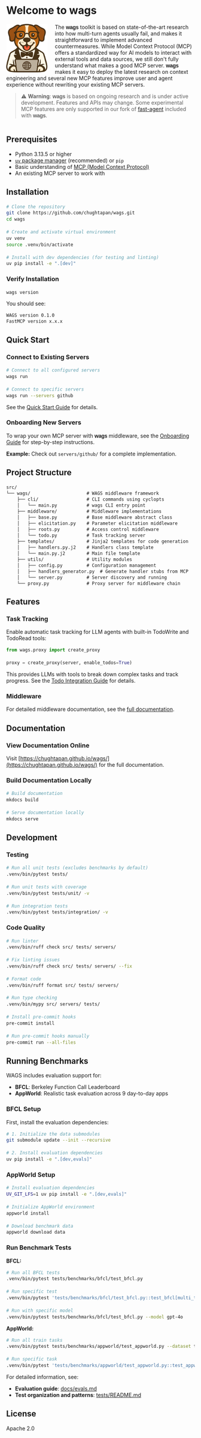 # Welcome to wags

<img src="docs/assets/images/wags-logo.png" alt="WAGS Logo" width="110" align="left" style="margin-right: 20px;">

The <b style="font-family: Helvetica, Arial, sans-serif; font-weight: bold; letter-spacing: -0.02em;">wags</b> toolkit is based on state-of-the-art research into how multi-turn agents usually fail, and makes it straightforward to implement advanced countermeasures. While Model Context Protocol (MCP) offers a standardized way for AI models to interact with external tools and data sources, we still don't fully understand what makes a good MCP server. <b style="font-family: Helvetica, Arial, sans-serif; font-weight: bold; letter-spacing: -0.02em;">wags</b> makes it easy to deploy the latest research on context engineering and several new MCP features improve user and agent experience without rewriting your existing MCP servers.

> ⚠️ **Warning**: <b style="font-family: Helvetica, Arial, sans-serif; font-weight: bold; letter-spacing: -0.02em;">wags</b> is based on ongoing research and is under active development. Features and APIs may change. Some experimental MCP features are only supported in our fork of [fast-agent](https://github.com/chughtapan/fast-agent) included with <b style="font-family: Helvetica, Arial, sans-serif; font-weight: bold; letter-spacing: -0.02em;">wags</b>.

<div style="clear: both;"></div>

## Prerequisites

- Python 3.13.5 or higher
- [`uv` package manager](https://docs.astral.sh/uv/getting-started/installation/) (recommended) or `pip`
- Basic understanding of [MCP (Model Context Protocol)](https://modelcontextprotocol.io/docs/getting-started/intro)
- An existing MCP server to work with

## Installation

```bash
# Clone the repository
git clone https://github.com/chughtapan/wags.git
cd wags

# Create and activate virtual environment
uv venv
source .venv/bin/activate

# Install with dev dependencies (for testing and linting)
uv pip install -e ".[dev]"
```

### Verify Installation

```bash
wags version
```

You should see:
```
WAGS version 0.1.0
FastMCP version x.x.x
```

## Quick Start

### Connect to Existing Servers

```bash
# Connect to all configured servers
wags run

# Connect to specific servers
wags run --servers github
```

See the [Quick Start Guide](https://chughtapan.github.io/wags/quickstart/) for details.

### Onboarding New Servers

To wrap your own MCP server with <b style="font-family: Helvetica, Arial, sans-serif; font-weight: bold; letter-spacing: -0.02em;">wags</b> middleware, see the [Onboarding Guide](https://chughtapan.github.io/wags/onboarding/) for step-by-step instructions.

**Example:** Check out `servers/github/` for a complete implementation.

## Project Structure

```
src/
└── wags/                     # WAGS middleware framework
    ├── cli/                  # CLI commands using cyclopts
    │   └── main.py           # wags CLI entry point
    ├── middleware/           # Middleware implementations
    │   ├── base.py           # Base middleware abstract class
    │   ├── elicitation.py    # Parameter elicitation middleware
    │   ├── roots.py          # Access control middleware
    │   └── todo.py           # Task tracking server
    ├── templates/            # Jinja2 templates for code generation
    │   ├── handlers.py.j2    # Handlers class template
    │   └── main.py.j2        # Main file template
    ├── utils/                # Utility modules
    │   ├── config.py         # Configuration management
    │   ├── handlers_generator.py  # Generate handler stubs from MCP
    │   └── server.py         # Server discovery and running
    └── proxy.py              # Proxy server for middleware chain
```

## Features

### Task Tracking

Enable automatic task tracking for LLM agents with built-in TodoWrite and TodoRead tools:

```python
from wags.proxy import create_proxy

proxy = create_proxy(server, enable_todos=True)
```

This provides LLMs with tools to break down complex tasks and track progress. See the [Todo Integration Guide](https://chughtapan.github.io/wags/middleware/todo/) for details.

### Middleware

For detailed middleware documentation, see the [full documentation](https://chughtapan.github.io/wags/).

## Documentation

### View Documentation Online
Visit [https://chughtapan.github.io/wags/](https://chughtapan.github.io/wags/) for the full documentation.

### Build Documentation Locally
```bash
# Build documentation
mkdocs build

# Serve documentation locally
mkdocs serve
```

## Development

### Testing
```bash
# Run all unit tests (excludes benchmarks by default)
.venv/bin/pytest tests/

# Run unit tests with coverage
.venv/bin/pytest tests/unit/ -v

# Run integration tests
.venv/bin/pytest tests/integration/ -v
```

### Code Quality
```bash
# Run linter
.venv/bin/ruff check src/ tests/ servers/

# Fix linting issues
.venv/bin/ruff check src/ tests/ servers/ --fix

# Format code
.venv/bin/ruff format src/ tests/ servers/

# Run type checking
.venv/bin/mypy src/ servers/ tests/

# Install pre-commit hooks
pre-commit install

# Run pre-commit hooks manually
pre-commit run --all-files
```

## Running Benchmarks

WAGS includes evaluation support for:
- **BFCL**: Berkeley Function Call Leaderboard
- **AppWorld**: Realistic task evaluation across 9 day-to-day apps

### BFCL Setup
First, install the evaluation dependencies:

```bash
# 1. Initialize the data submodules
git submodule update --init --recursive

# 2. Install evaluation dependencies
uv pip install -e ".[dev,evals]"
```

### AppWorld Setup

```bash
# Install evaluation dependencies
UV_GIT_LFS=1 uv pip install -e ".[dev,evals]"

# Initialize AppWorld environment
appworld install

# Download benchmark data
appworld download data
```

### Run Benchmark Tests

**BFCL:**
```bash
# Run all BFCL tests
.venv/bin/pytest tests/benchmarks/bfcl/test_bfcl.py

# Run specific test
.venv/bin/pytest 'tests/benchmarks/bfcl/test_bfcl.py::test_bfcl[multi_turn_base_121]'

# Run with specific model
.venv/bin/pytest tests/benchmarks/bfcl/test_bfcl.py --model gpt-4o
```

**AppWorld:**
```bash
# Run all train tasks
.venv/bin/pytest tests/benchmarks/appworld/test_appworld.py --dataset train --model gpt-4o

# Run specific task
.venv/bin/pytest 'tests/benchmarks/appworld/test_appworld.py::test_appworld[train_001]'
```

For detailed information, see:
- **Evaluation guide**: [docs/evals.md](https://chughtapan.github.io/wags/evals/)
- **Test organization and patterns**: [tests/README.md](tests/README.md)

## License

Apache 2.0
